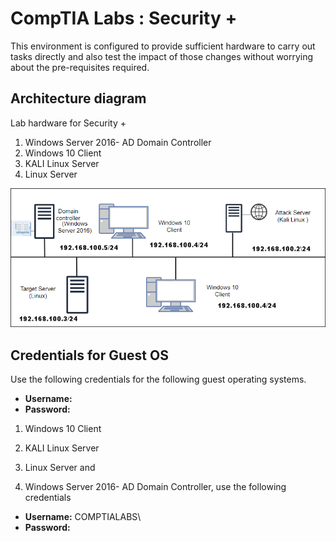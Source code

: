 # CompTIA Labs : Security +

This environment is configured to provide sufficient hardware to carry out tasks directly and also test the impact of those changes without worrying about the pre-requisites required.

## Architecture diagram

Lab hardware for Security +

1. Windows Server 2016- AD Domain Controller
1. Windows 10 Client
1. KALI Linux Server
1. Linux Server

![Topology security lab.](images/security-topology-3.png "Security topology")

## Credentials for Guest OS

Use the following credentials for the following guest operating systems.
* **Username:** <inject key="Host VM Admin Username" />
* **Password:** <inject key="Host VM Admin Password" />

1. Windows 10 Client
1. KALI Linux Server
1. Linux Server and

1. Windows Server 2016- AD Domain Controller, use the following credentials
* **Username:** COMPTIALABS\ <inject key="Host VM Admin Username" />
* **Password:** <inject key="Host VM Admin Password" />


